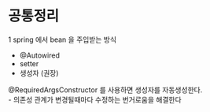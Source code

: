 # 공통정리

1 spring 에서 bean 을 주입받는 방식
  * @Autowired
  * setter
  * 생성자 (권장)
  
  @RequiredArgsConstructor 를 사용하면 생성자를 자동생성한다.  
    - 의존성 관계가 변경될때마다 수정하는 번거로움을 해결한다

